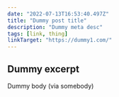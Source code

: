 ```yaml
---
date: "2022-07-13T16:53:40.497Z"
title: "Dummy post title"
description: "Dummy meta desc"
tags: [link, thing]
linkTarget: "https://dummy1.com/"
---
```

Dummy excerpt
---

Dummy body (via somebody)